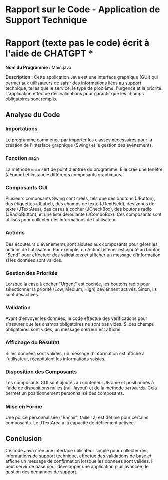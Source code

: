 # Rapport sur le Code - Application de Support Technique
# Rapport (texte pas le code) écrit à l'aide de CHATGPT *
**Nom du Programme :** Main.java

**Description :** Cette application Java est une interface graphique (GUI) qui permet aux utilisateurs de saisir des informations liées au support technique, telles que le service, le type de problème, l'urgence et la priorité. L'application effectue des validations pour garantir que les champs obligatoires sont remplis.

## Analyse du Code

### Importations
Le programme commence par importer les classes nécessaires pour la création de l'interface graphique (Swing) et la gestion des événements.

### Fonction `main`
La méthode `main` sert de point d'entrée du programme. Elle crée une fenêtre (JFrame) et instancie différents composants graphiques.

### Composants GUI
Plusieurs composants Swing sont créés, tels que des boutons (JButton), des étiquettes (JLabel), des champs de texte (JTextField), des zones de texte (JTextArea), des cases à cocher (JCheckBox), des boutons radio (JRadioButton), et une liste déroulante (JComboBox). Ces composants sont utilisés pour collecter des informations de l'utilisateur.

### Actions
Des écouteurs d'événements sont ajoutés aux composants pour gérer les actions de l'utilisateur. Par exemple, un ActionListener est ajouté au bouton "Send" pour effectuer des validations et afficher un message d'information si les données sont valides.

### Gestion des Priorités
Lorsque la case à cocher "Urgent" est cochée, les boutons radio pour sélectionner la priorité (Low, Medium, High) deviennent activés. Sinon, ils sont désactivés.

### Validation
Avant d'envoyer les données, le code effectue des vérifications pour s'assurer que les champs obligatoires ne sont pas vides. Si des champs obligatoires sont vides, un message d'erreur est affiché.

### Affichage du Résultat
Si les données sont valides, un message d'information est affiché à l'utilisateur, récapitulant les informations saisies.

### Disposition des Composants
Les composants GUI sont ajoutés au conteneur JFrame et positionnés à l'aide de dispositions nulles (null layout) et de la méthode `setBounds`. Cela permet un positionnement personnalisé des composants.

### Mise en Forme
Une police personnalisée ("Bachir", taille 12) est définie pour certains composants. Le JTextArea a la capacité de défilement activée.

## Conclusion
Ce code Java crée une interface utilisateur simple pour collecter des informations de support technique, effectue des validations de base et affiche un message de confirmation lorsque les données sont valides. Il peut servir de base pour développer une application plus avancée de gestion des demandes de support.
